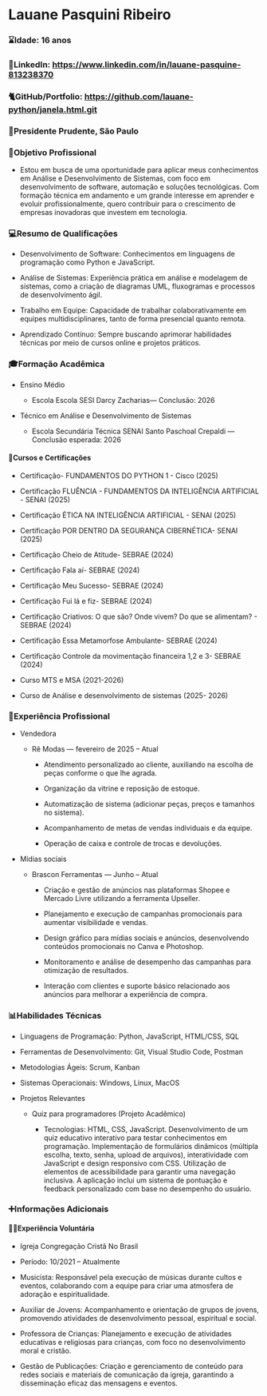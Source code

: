 # Lauane Pasquini Ribeiro 
### ⌛Idade: 16 anos  
### 🔗LinkedIn: <https://www.linkedin.com/in/lauane-pasquine-813238370>
### 🐈GitHub/Portfolio: <https://github.com/lauane-python/janela.html.git> 
###  📌Presidente Prudente, São Paulo  

### 🤖Objetivo Profissional 

+ Estou em busca de uma oportunidade para aplicar meus conhecimentos em Análise e Desenvolvimento de Sistemas, com foco em desenvolvimento de software, automação e soluções tecnológicas. Com formação técnica em andamento e um grande interesse em aprender e evoluir profissionalmente, quero contribuir para o crescimento de empresas inovadoras que investem em tecnologia. 

### 💻Resumo de Qualificações 

- Desenvolvimento de Software: Conhecimentos em linguagens de programação como Python e JavaScript. 

- Análise de Sistemas: Experiência prática em análise e modelagem de sistemas, como a criação de diagramas UML, fluxogramas e processos de desenvolvimento ágil. 

- Trabalho em Equipe: Capacidade de trabalhar colaborativamente em equipes multidisciplinares, tanto de forma presencial quanto remota. 

- Aprendizado Contínuo: Sempre buscando aprimorar habilidades técnicas por meio de cursos online e projetos práticos. 

### 🎓Formação Acadêmica 

- Ensino Médio 
  - Escola Escola SESI Darcy Zacharias— Conclusão: 2026 

- Técnico em Análise e Desenvolvimento de Sistemas 
  - Escola Secundária Técnica SENAI Santo Paschoal Crepaldi — Conclusão esperada: 2026 

#### 📝Cursos e Certificações 

- Certificação- FUNDAMENTOS DO PYTHON 1 - Cisco (2025) 

- Certificação FLUÊNCIA - FUNDAMENTOS DA INTELIGÊNCIA ARTIFICIAL - SENAI (2025) 

- Certificação ÉTICA NA INTELIGÊNCIA ARTIFICIAL - SENAI (2025) 

- Certificação POR DENTRO DA SEGURANÇA CIBERNÉTICA- SENAI (2025) 

- Certificação Cheio de Atitude- SEBRAE (2024) 

- Certificação Fala aí- SEBRAE (2024) 

- Certificação Meu Sucesso- SEBRAE (2024) 

- Certificação Fui lá e fiz- SEBRAE (2024) 

- Certificação Criativos: O que são? Onde vivem? Do que se alimentam? - SEBRAE (2024) 

- Certificação Essa Metamorfose Ambulante- SEBRAE (2024) 

- Certificação Controle da movimentação financeira 1,2 e 3- SEBRAE (2024) 

- Curso MTS e MSA (2021-2026) 

- Curso de Análise e desenvolvimento de sistemas (2025- 2026) 

### 💼Experiência Profissional 

* Vendedora  
  * Rê Modas — fevereiro de 2025 – Atual 

    * Atendimento personalizado ao cliente, auxiliando na escolha de peças conforme o que lhe agrada. 

    * Organização da vitrine e reposição de estoque. 

    * Automatização de sistema (adicionar peças, preços e tamanhos no sistema). 

    * Acompanhamento de metas de vendas individuais e da equipe. 

    * Operação de caixa e controle de trocas e devoluções. 

- Mídias sociais
  - Brascon Ferramentas — Junho – Atual

    * Criação e gestão de anúncios nas plataformas Shopee e Mercado Livre utilizando a ferramenta Upseller.

    * Planejamento e execução de campanhas promocionais para aumentar visibilidade e vendas.

    * Design gráfico para mídias sociais e anúncios, desenvolvendo conteúdos promocionais no Canva e Photoshop.

    * Monitoramento e análise de desempenho das campanhas para otimização de resultados.

    * Interação com clientes e suporte básico relacionado aos anúncios para melhorar a experiência de compra.
### 📊Habilidades Técnicas 

* Linguagens de Programação: Python, JavaScript, HTML/CSS, SQL 

* Ferramentas de Desenvolvimento: Git, Visual Studio Code, Postman 

* Metodologias Ágeis: Scrum, Kanban 

* Sistemas Operacionais: Windows, Linux, MacOS 

*  Projetos Relevantes 

   * Quiz para programadores (Projeto Acadêmico) 

     * Tecnologias: HTML, CSS, JavaScript. Desenvolvimento de um quiz educativo interativo para testar conhecimentos em programação. Implementação de formulários dinâmicos (múltipla escolha, texto, senha, upload de arquivos), interatividade com JavaScript e design responsivo com CSS. Utilização de elementos de acessibilidade para garantir uma navegação inclusiva. A aplicação inclui um sistema de pontuação e feedback personalizado com base no desempenho do usuário. 

### ➕Informações Adicionais 

#### 🙋‍♀️Experiência Voluntária 

* Igreja Congregação Cristã No Brasil 
* Período: 10/2021 – Atualmente 

* Musicista: Responsável pela execução de músicas durante cultos e eventos, colaborando com a equipe para criar uma atmosfera de adoração e espiritualidade. 

* Auxiliar de Jovens: Acompanhamento e orientação de grupos de jovens, promovendo atividades de desenvolvimento pessoal, espiritual e social. 

* Professora de Crianças: Planejamento e execução de atividades educativas e religiosas para crianças, com foco no desenvolvimento moral e cristão. 

* Gestão de Publicações: Criação e gerenciamento de conteúdo para redes sociais e materiais de comunicação da igreja, garantindo a disseminação eficaz das mensagens e eventos. 

 
